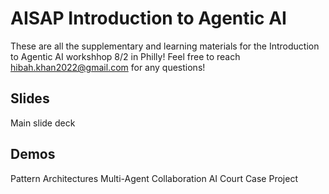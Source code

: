 # AISAP Introduction to Agentic AI
These are all the supplementary and learning materials for the Introduction to Agentic AI workshhop 8/2 in Philly! Feel free to reach hibah.khan2022@gmail.com for any questions!

## Slides
Main slide deck

## Demos
Pattern Architectures
Multi-Agent Collaboration AI Court Case Project

